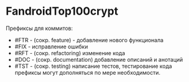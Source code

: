 # FandroidTop100crypt

Префиксы для коммитов:
- #FTR - (сокр. feature) - добавление нового функционала
- #FIX - исправление ошибки
- #RFT - (сокр. refactoring) изменение кода
- #DOC - (сокр. documentation) добавление описаний и анотаций
- #TST - (сокр. testing) написание тестов, тестирование кода префиксы могут дополняться по мере необходимости.
